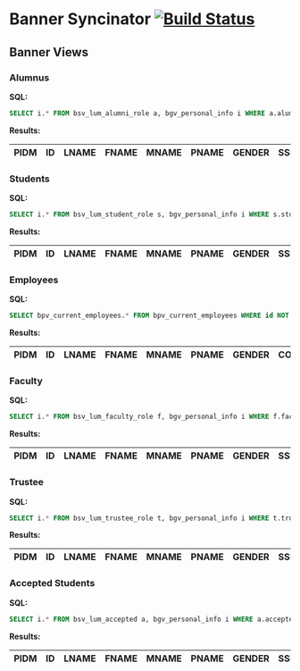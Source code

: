 Banner Syncinator [![Build Status](https://travis-ci.org/biola/banner-syncinator.svg)](https://travis-ci.org/biola/banner-syncinator)
=================

Banner Views
------------

### Alumnus

__SQL:__

```sql
SELECT i.* FROM bsv_lum_alumni_role a, bgv_personal_info i WHERE a.alumni_pidm = i.pidm AND id NOT LIKE 'X%' AND id NOT LIKE 'Z%'
```

__Results:__

| PIDM | ID | LNAME | FNAME | MNAME | PNAME | GENDER | SSN | DOB | CONFID | STREET1 | STREET2 | CITY | STATE | ZIP | NATION | EMAIL | EMAIL_PERS |
|------|----|-------|-------|-------|-------|--------|-----|-----|--------|---------|---------|------|-------|-----|--------|-------|------------|

### Students

__SQL:__

```sql
SELECT i.* FROM bsv_lum_student_role s, bgv_personal_info i WHERE s.student_pidm = i.pidm AND id NOT LIKE 'X%' AND id NOT LIKE 'Z%';
```

__Results:__

| PIDM | ID | LNAME | FNAME | MNAME | PNAME | GENDER | SSN | DOB | CONFID | STREET1 | STREET2 | CITY | STATE | ZIP | NATION | EMAIL | EMAIL_PERS |
|------|----|-------|-------|-------|-------|--------|-----|-----|--------|---------|---------|------|-------|-----|--------|-------|------------|

### Employees

__SQL:__

```sql
SELECT bpv_current_employees.* FROM bpv_current_employees WHERE id NOT LIKE 'X%' AND id NOT LIKE 'Z%'
```

__Results:__

| PIDM | ID | LNAME | FNAME | MNAME | PNAME | GENDER | CONFID | PAYID | ECLS | FT_PT | EMP_TYPE | ORG | ORG_DESC | TITLE | JOB_TYPE | JOB_CT | FAC_TYPE | DIR_EXT | ALT_EXT | PHONE | STREET1 | STREET2 | CITY | STATE | ZIP | EMAIL | NETID |
|------|----|-------|-------|-------|-------|--------|--------|-------|------|-------|----------|-----|----------|-------|----------|--------|----------|---------|---------|-------|---------|---------|------|-------|-----|-------|-------|

### Faculty

__SQL:__

```sql
SELECT i.* FROM bsv_lum_faculty_role f, bgv_personal_info i WHERE f.faculty_pidm = i.pidm AND id NOT LIKE 'X%' AND id NOT LIKE 'Z%'
```

__Results:__

| PIDM | ID | LNAME | FNAME | MNAME | PNAME | GENDER | SSN | DOB | CONFID | STREET1 | STREET2 | CITY | STATE | ZIP | NATION | EMAIL | EMAIL_PERS |
|------|----|-------|-------|-------|-------|--------|-----|-----|--------|---------|---------|------|-------|-----|--------|-------|------------|

### Trustee

__SQL:__

```sql
SELECT i.* FROM bsv_lum_trustee_role t, bgv_personal_info i WHERE t.trustee_pidm = i.pidm AND id NOT LIKE 'X%' AND id NOT LIKE 'Z%'
```

__Results:__

| PIDM | ID | LNAME | FNAME | MNAME | PNAME | GENDER | SSN | DOB | CONFID | STREET1 | STREET2 | CITY | STATE | ZIP | NATION | EMAIL | EMAIL_PERS |
|------|----|-------|-------|-------|-------|--------|-----|-----|--------|---------|---------|------|-------|-----|--------|-------|------------|

### Accepted Students

__SQL:__

```sql
SELECT i.* FROM bsv_lum_accepted a, bgv_personal_info i WHERE a.accepted_pidm = i.pidm AND id NOT LIKE 'X%' AND id NOT LIKE 'Z%'
```

__Results:__

| PIDM | ID | LNAME | FNAME | MNAME | PNAME | GENDER | SSN | DOB | CONFID | STREET1 | STREET2 | CITY | STATE | ZIP | NATION | EMAIL | EMAIL_PERS |
|------|----|-------|-------|-------|-------|--------|-----|-----|--------|---------|---------|------|-------|-----|--------|-------|------------|